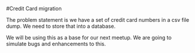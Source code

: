 #Credit Card migration
 

The problem statement is we have a set of credit card numbers in a csv file dump. We need to store that into a database. 

We will be using this as a base for our next meetup. We are going to simulate bugs and enhancements to this.
 

 